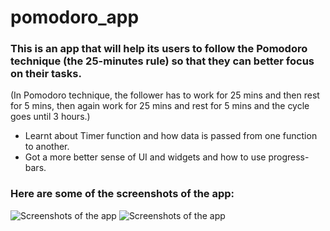 # pomodoro_app

### This is an app that will help its users to follow the Pomodoro technique (the 25-minutes rule) so that they can better focus on their tasks.

(In Pomodoro technique, the follower has to work for 25 mins and then rest for 5 mins, then again work for 25 mins and rest for 5 mins and the cycle goes until 3 hours.)

- Learnt about Timer function and how data is passed from one function to another.
- Got a more better sense of UI and widgets and how to use progress-bars.

### Here are some of the screenshots of the app:

<img src="https://user-images.githubusercontent.com/79656610/222979227-4346d1e1-461c-4c37-adfb-91c428b12274.png" alt="Screenshots of the app"/>
<img src="https://user-images.githubusercontent.com/79656610/222979245-cd3df34e-5506-457d-822d-3256dc506a0e.png" alt="Screenshots of the app"/>
